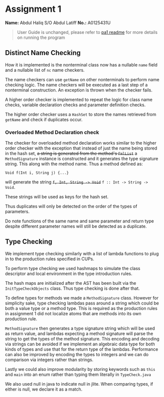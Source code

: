 # Assignment 1

**Name:** Abdul Haliq S/O Abdul Latiff
**No.:** A0125431U

> User Guide is unchanged, please refer to [pa1 readme](abdul_haliq_pa1_readme.md) for more details on running the program

## Distinct Name Checking

How it is implemented is the nonterminal class now has a nullable `name` field and a nullable list of `nc` name checkers.

The name checkers can use `getName` on other nonterminals to perform name checking logic. The name checkers will be executed as a last step of a nonterminal construction. An exception is thrown when the checker fails.

A higher order checker is implemented to repeat the logic for class name checks, variable declaration checks and parameter definition checks.

The higher order checker uses a `HashSet` to store the names retrieved from `getName` and check if duplicates occur.

### Overloaded Method Declaration check

The checker for overloaded method declaration works similar to the higher order checker with the exception that instead of just the name being stored in the hash set, ~~a string is generated from the method's `FmlList`~~ a `MethodSignature` instance is constructed and it generates the type signature string. This along with the method name. Thus a method defined as:

```
Void f(Int i, String j) {...}
```

will generate the string ~~`f, Int, String -> Void`~~ `f :: Int -> String -> Void`.

These strings will be used as keys for the hash set.

Thus duplicates will only be detected on the order of the types of parameters.

Do note functions of the same name and same parameter and return type despite different parameter names will still be detected as a duplicate.

## Type Checking

We implement type checking similarly with a list of lambda functions to plug in to the production rules specified in CUPs.

To perform type checking we used hashmaps to simulate the class descriptor and local environment in the type introduction rules.

The hash maps are initialized after the AST has been built via the `InitTypeCheckObjects` class. Thus type checking is done after that.

To define types for methods we made a `MethodSignature` class. However for simplicity sake, type checking lambdas pass around a string which could be
both a value type or a method type. This is required as the production rules in assignment 1 did not localize atoms that are methods into its own production rule.

`MethodSignature` then generates a type signature string which will be used as return value, and lambdas expecting a method signature will parse the string to get the types of the method signature. This encoding and decoding via strings can be avoided if we implement an algebraic data type for both kinds of types and use that for the return type of the lambdas. Performance can also be improved by encoding the types to integers and we can do comparison via integers rather than strings.

Lastly we could also improve modularity by storing keywords such as `this` and `main` into an enum rather than typing them literally in `TypeCheck.java`

We also used null in java to indicate null in jlite. When comparing types, if either is null, we declare it as a match.